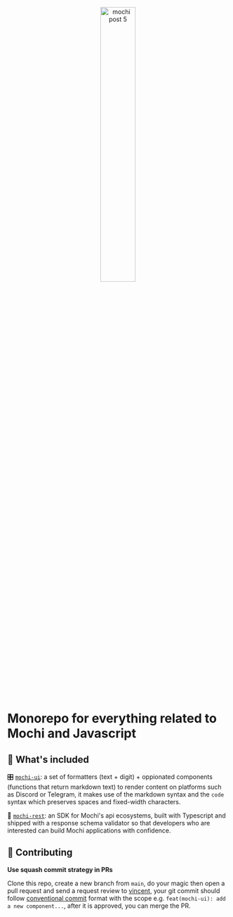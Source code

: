 <p align="center">
  <img src="https://github.com/consolelabs/mochi.js/assets/25856620/7a4e6e14-9106-4b3b-8f54-5d129e402792" alt="mochi post 5" width="40%" />
</p>

# Monorepo for everything related to Mochi and Javascript

## 🧰 What's included

🎛 [`mochi-ui`](./packages/mochi-ui/README.md): a set of formatters (text + digit) + oppionated components (functions that return markdown text) to render content on platforms such as Discord or Telegram, it makes use of the markdown syntax and the `code` syntax which preserves spaces and fixed-width characters.

🚀 [`mochi-rest`](./packages/mochi-rest/README.md): an SDK for Mochi's api ecosystems, built with Typescript and shipped with a response schema validator so that developers who are interested can build Mochi applications with confidence.

## 🤝 Contributing
**Use squash commit strategy in PRs**

Clone this repo, create a new branch from `main`, do your magic then open a pull request and send a request review to [vincent](https://github.com/tuanddd), your git commit should follow [conventional commit](https://www.conventionalcommits.org/en/v1.0.0/) format with the scope e.g. `feat(mochi-ui): add a new component...`, after it is approved, you can merge the PR.

